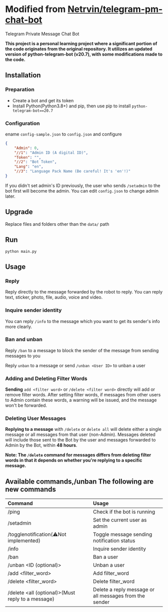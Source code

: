 # Modified from [Netrvin/telegram-pm-chat-bot](https://github.com/Netrvin/telegram-pm-chat-bot)

Telegram Private Message Chat Bot


**This project is a personal learning project where a significant portion of the code originates from the original repository. It utilizes an updated version of python-telegram-bot (v20.7), with some modifications made to the code.**

## Installation

### Preparation
* Create a bot and get its token
* Install Python(Python3.8+) and pip, then use pip to install `python-telegram-bot==20.7`

### Configuration
ename `config-sample.json` to `config.json` and configure
```json
{
    "Admin": 0,
    "//1": "Admin ID (A digital ID)",
    "Token": "",
    "//2": "Bot Token",
    "Lang": "en",
    "//3": "Language Pack Name (Be careful! It's 'en'!)"
}
```
If you didn't set admin's ID previously, the user who sends `/setadmin` to the bot first will become the admin. You can edit `config.json` to change admin later.

## Upgrade

Replace files and folders other than the `data/` path

## Run
```
python main.py
```

## Usage

### Reply

Reply directly to the message forwarded by the robot to reply. You can reply text, sticker, photo, file, audio, voice and video.

### Inquire sender identity

You can reply `/info` to the message which you want to get its sender's info more clearly.


### Ban and unban

Reply `/ban` to a message to block the sender of the message from sending messages to you

Reply `unban` to a message or send `/unban <User ID>` to unban a user

### Adding and Deleting Filter Words

**Sending** `add <filter word>` or `/delete <filter word>` directly will add or remove filter words. After setting filter words, if messages from other users to Admin contain these words, a warning will be issued, and the message won't be forwarded.

### Deleting User Messages

**Replying to a message** with `/delete` or `delete all` will delete either a single message or all messages from that user (non-Admin). Messages deleted will include those sent to the Bot by the user and messages forwarded to Admin by the Bot, within **48 hours**.

**Note: The `/delete` command for messages differs from deleting filter words in that it depends on whether you're replying to a specific message.**


## Available commands,/unban The following are new commands
| Command                | Usage                                      |
| :---                   | :---                                       |
| /ping                  | Check if the bot is running                |
| /setadmin              | Set the current user as admin              |
| /togglenotification(⚠️Not implemented)    | Toggle message sending notification status |
| /info                  | Inquire sender identity                    |
| /ban                   | Ban a user                                 |
| /unban <ID (optional)> | Unban a user                               |
| /add <filter_word>             | Add filter_word                |
| /delete <filter_word>          |   Delete filter_word             |
| /delete <all (optional)>(Must reply to a message) | Delete a reply message or all messages from the sender |
